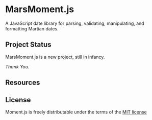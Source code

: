# MarsMoment.js

A JavaScript date library for parsing, validating, manipulating, and formatting Martian dates.

## Project Status

MarsMoment.js is a new project, still in infancy. 

*Thank You.*

## Resources

## License

Moment.js is freely distributable under the terms of the [MIT license](LICENSE)